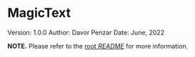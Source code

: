 #   MagicText

Version: 1.0.0
Author: Davor Penzar
Date: June, 2022

**NOTE.** Please refer to the [root *README*](http://github.com/DavorPenzar/magic-text/blob/main/README.md) for more information.
